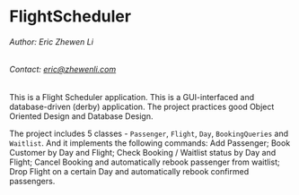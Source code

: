 # FlightScheduler
###### Author: Eric Zhewen Li
###### Contact: eric@zhewenli.com

This is a Flight Scheduler application. This is a GUI-interfaced and database-driven (derby) application. The project practices good Object Oriented Design and Database Design.

The project includes 5 classes - `Passenger`, `Flight`, `Day`, `BookingQueries` and `Waitlist`. And it implements the following commands: Add Passenger; Book Customer by Day and Flight; Check Booking / Waitlist status by Day and Flight; Cancel Booking and automatically rebook passenger from waitlist; Drop Flight on a certain Day and automatically rebook confirmed passengers.
